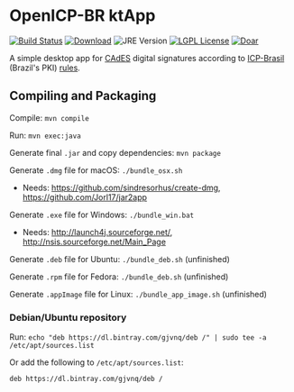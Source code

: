 # OpenICP-BR ktApp

[![Build Status](https://travis-ci.com/OpenICP-BR/ktApp.svg?branch=master)](https://travis-ci.com/OpenICP-BR/ktApp)
[![Download](https://api.bintray.com/packages/gjvnq/mvn/ktApp/images/download.svg)](https://bintray.com/gjvnq/mvn/ktApp/_latestVersion)
![JRE Version](https://img.shields.io/badge/jre-10-lightgrey.svg)
[![LGPL License](https://img.shields.io/badge/license-LGPL-green.svg)](https://www.gnu.org/licenses/lgpl-3.0.en.html)
[![Doar](https://www.paypalobjects.com/en_US/i/btn/btn_donate_SM.gif)](https://www.paypal.com/cgi-bin/webscr?cmd=_s-xclick&hosted_button_id=M5A72UW7FF87W)

A simple desktop app for [CAdES](https://en.wikipedia.org/wiki/CAdES_(computing)) digital signatures according to [ICP-Brasil](https://www.iti.gov.br) (Brazil's PKI) [rules](https://www.iti.gov.br/legislacao/61-legislacao/504-documentos-principais).

## Compiling and Packaging

Compile: `mvn compile`

Run: `mvn exec:java`

Generate final `.jar` and copy dependencies: `mvn package`

Generate `.dmg` file for macOS: `./bundle_osx.sh`
 * Needs: <https://github.com/sindresorhus/create-dmg>, <https://github.com/Jorl17/jar2app>

Generate `.exe` file for Windows: `./bundle_win.bat`
  * Needs: <http://launch4j.sourceforge.net/>, <http://nsis.sourceforge.net/Main_Page>
  
Generate `.deb` file for Ubuntu: `./bundle_deb.sh` (unfinished)

Generate `.rpm` file for Fedora: `./bundle_deb.sh` (unfinished)

Generate `.appImage` file for Linux: `./bundle_app_image.sh` (unfinished)

### Debian/Ubuntu repository

Run: `echo "deb https://dl.bintray.com/gjvnq/deb /" | sudo tee -a /etc/apt/sources.list`

Or add the following to `/etc/apt/sources.list`:

    deb https://dl.bintray.com/gjvnq/deb /